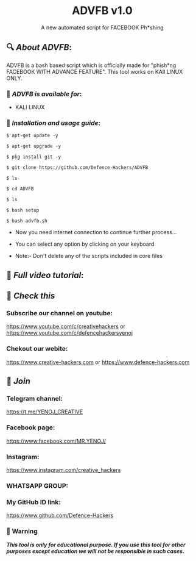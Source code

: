 <h1 align="center">ADVFB v1.0</h1>
<p align="center">
      A new automated script for FACEBOOK Ph*shing
</p>

## 🔍 ***About ADVFB***:

ADVFB is a bash based script which is officially made for "phish*ng FACEBOOK WITH ADVANCE FEATURE". This tool works on KAlI LINUX ONLY.



### 📌 ***ADVFB is available for***:

* KALI LINUX

### 📌 ***Installation and usage guide***:
```
$ apt-get update -y
```
```
$ apt-get upgrade -y
```
```
$ pkg install git -y
```
```
$ git clone https://github.com/Defence-Hackers/ADVFB
```
```
$ ls
```
```
$ cd ADVFB
```
```
$ ls
```
```
$ bash setup
```
```
$ bash advfb.sh
```
* Now you need internet connection to continue further process...

* You can select any option by clicking on your keyboard

* Note:- Don't delete any of the scripts included in core files

## 📌 ***Full video tutorial***:

## 🔗 ***Check this***

### Subscribe our channel on youtube:
https://www.youtube.com/c/creativehackers
or
https://www.youtube.com/c/defencehackersyenoj

### Chekout our webite:
https://www.creative-hackers.com
or
https://www.defence-hackers.com

## 👥 ***Join***


### Telegram channel:
https://t.me/YENOJ_CREATIVE

### Facebook page:
https://www.facebook.com/MR.YENOJ/

### Instagram: 
https://www.instagram.com/creative_hackers

### WHATSAPP GROUP:


### My GitHub ID link:
https://www.github.com/Defence-Hackers

### 📢 Warning

***This tool is only for educational purpose. If you use this tool for other purposes except education we will not be responsible in such cases.***
